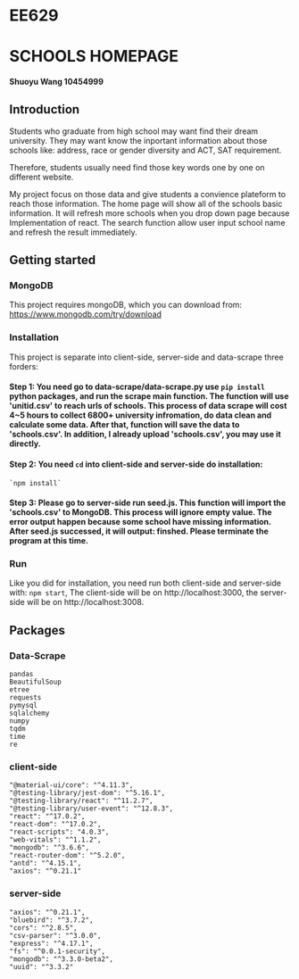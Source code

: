# EE629
# SCHOOLS HOMEPAGE
#### Shuoyu Wang 10454999

## Introduction
Students who graduate from high school may want find their dream university. They may want know the inportant information about those schools like: address, race or gender diversity and ACT, SAT requirement.

Therefore, students usually need find those key words one by one on different website.

My project focus on those data and give students a convience plateform to reach those information. 
The home page will show all of the schools basic information. It will refresh more schools when you drop down page because Implementation of react.
The search function allow user input school name and refresh the result immediately. 

## Getting started
### MongoDB
This project requires mongoDB, which you can download from: https://www.mongodb.com/try/download
### Installation
This project is separate into client-side, server-side and data-scrape three forders:
#### Step 1: You need go to data-scrape/data-scrape.py use `pip install` python packages, and run the scrape main function. The function will use 'unitid.csv' to reach urls of schools. This process of data scrape will cost 4~5 hours to collect 6800+ university infromation, do data clean and calculate some data. After that, function will save the data to 'schools.csv'. In addition, I already upload 'schools.csv', you may use it directly.
#### Step 2: You need `cd` into client-side and server-side do installation:  
    `npm install`
#### Step 3: Please go to server-side run seed.js.  This function will import the 'schools.csv' to MongoDB. This process will ignore empty value.  The error output happen because some school have missing information. After seed.js successed, it will output: finshed. Please terminate the program at this time.

### Run
Like you did for installation, you need run both client-side and server-side with:
`npm start`,
The client-side will be on http://localhost:3000, the server-side will be on http://localhost:3008.

## Packages
### Data-Scrape
    pandas
    BeautifulSoup
    etree
    requests
    pymysql
    sqlalchemy
    numpy 
    tqdm
    time
    re
### client-side
    "@material-ui/core": "^4.11.3",
    "@testing-library/jest-dom": "^5.16.1",
    "@testing-library/react": "^11.2.7",
    "@testing-library/user-event": "^12.8.3",
    "react": "^17.0.2",
    "react-dom": "^17.0.2",
    "react-scripts": "4.0.3",
    "web-vitals": "^1.1.2",
    "mongodb": "^3.6.6",
    "react-router-dom": "^5.2.0",
    "antd": "^4.15.1",
    "axios": "^0.21.1"
### server-side
    "axios": "^0.21.1",
    "bluebird": "^3.7.2",
    "cors": "^2.8.5",
    "csv-parser": "^3.0.0",
    "express": "^4.17.1",
    "fs": "^0.0.1-security",
    "mongodb": "^3.3.0-beta2",
    "uuid": "^3.3.2"

